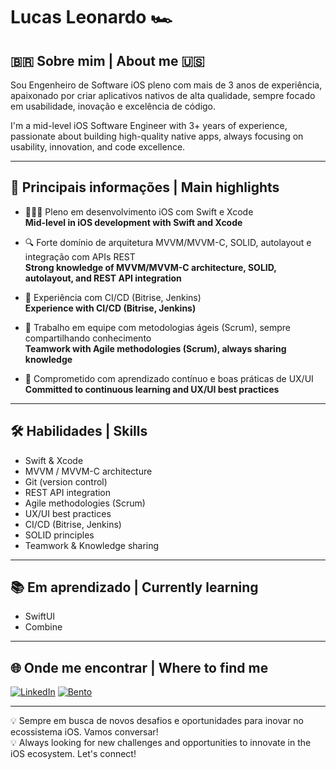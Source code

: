 # Lucas Leonardo 🏎

## 🇧🇷 Sobre mim | About me 🇺🇸

Sou Engenheiro de Software iOS pleno com mais de 3 anos de experiência, apaixonado por criar aplicativos nativos de alta qualidade, sempre focado em usabilidade, inovação e excelência de código.

I'm a mid-level iOS Software Engineer with 3+ years of experience, passionate about building high-quality native apps, always focusing on usability, innovation, and code excellence.

---

## 🚀 Principais informações | Main highlights

- 👨🏾‍💻 Pleno em desenvolvimento iOS com Swift e Xcode  
  **Mid-level in iOS development with Swift and Xcode**

- 🔍 Forte domínio de arquitetura MVVM/MVVM-C, SOLID, autolayout e integração com APIs REST  
  **Strong knowledge of MVVM/MVVM-C architecture, SOLID, autolayout, and REST API integration**

- 🔄 Experiência com CI/CD (Bitrise, Jenkins)  
  **Experience with CI/CD (Bitrise, Jenkins)**

- 👥 Trabalho em equipe com metodologias ágeis (Scrum), sempre compartilhando conhecimento  
  **Teamwork with Agile methodologies (Scrum), always sharing knowledge**

- 🎯 Comprometido com aprendizado contínuo e boas práticas de UX/UI  
  **Committed to continuous learning and UX/UI best practices**

---

## 🛠️ Habilidades | Skills

- Swift & Xcode
- MVVM / MVVM-C architecture
- Git (version control)
- REST API integration
- Agile methodologies (Scrum)
- UX/UI best practices
- CI/CD (Bitrise, Jenkins)
- SOLID principles
- Teamwork & Knowledge sharing

---

## 📚 Em aprendizado | Currently learning

- SwiftUI
- Combine

---

## 🌐 Onde me encontrar | Where to find me

[![LinkedIn](https://img.shields.io/badge/LinkedIn-lucasleonardofr-0A66C2?logo=linkedin&logoColor=white)](https://www.linkedin.com/in/lucasleonardofr/)
[![Bento](https://img.shields.io/badge/Bento-lucasleonardofr-black?logo=data:image/svg+xml;base64,PHN2ZyB3aWR0aD0iNDgiIGhlaWdodD0iNDgiIHZpZXdCb3g9IjAgMCA0OCA0OCI+PHJlY3Qgd2lkdGg9IjQ4IiBoZWlnaHQ9IjQ4IiByeD0iOCIgc3R5bGU9ImZpbGw6IzAwMCIvPjxwYXRoIGQ9Ik0zMyw0NGE2LDYsMCAwLDEtNi02VjEwYTEwLDEwLDAgMCwwLTEwLTEwSDhhOCw4LDAgMCwwLTgsOFY0NGE2LDYsMCAwLDEsNi02SDMzek0zMywxMEg4djMwYTYsNiwwLDAsMCw2LDZoMTlhNiwwLDAsMCwwLDYtNloiIHN0eWxlPSJmaWxsOiNmZmYiLz48L3N2Zz4=)](https://bento.me/lucasleonardofr)

---

💡 Sempre em busca de novos desafios e oportunidades para inovar no ecossistema iOS. Vamos conversar!  
💡 Always looking for new challenges and opportunities to innovate in the iOS ecosystem. Let's connect!
